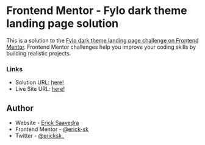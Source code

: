# Frontend Mentor - Fylo dark theme landing page solution

This is a solution to the [Fylo dark theme landing page challenge on Frontend Mentor](https://www.frontendmentor.io/challenges/fylo-dark-theme-landing-page-5ca5f2d21e82137ec91a50fd). Frontend Mentor challenges help you improve your coding skills by building realistic projects. 


### Links

- Solution URL: [here!](https://github.com/erick-sk/fylo-dark-theme-landing-page-challenge)
- Live Site URL: [here!](https://fylo-dark.ericksaavedra.me)


## Author

- Website - [Erick Saavedra](https://www.ericksaavedra.me)
- Frontend Mentor - [@erick-sk](https://www.frontendmentor.io/profile/erick-sk)
- Twitter - [@ericksk_](https://www.twitter.com/ericksk_)

